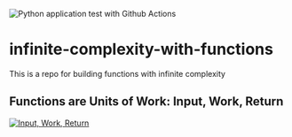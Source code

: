 ![Python application test with Github Actions](https://github.com/noahgift/infinite-complexity-with-functions/workflows/Python%20application%20test%20with%20Github%20Actions/badge.svg)

# infinite-complexity-with-functions
This is a repo for building functions with infinite complexity


## Functions are Units of Work:  Input, Work, Return

[![Input, Work, Return](https://img.youtube.com/vi/P6wjrRpzJ_k/0.jpg)](https://www.youtube.com/watch?v=P6wjrRpzJ_k)
